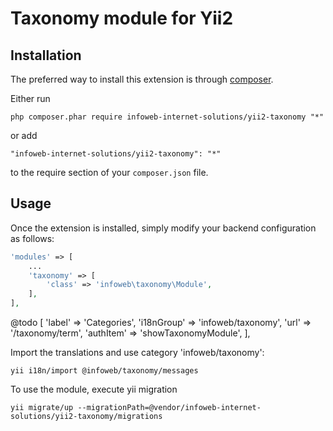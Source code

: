 Taxonomy module for Yii2
========================

Installation
------------

The preferred way to install this extension is through [composer](http://getcomposer.org/download/).

Either run

```
php composer.phar require infoweb-internet-solutions/yii2-taxonomy "*"
```

or add

```
"infoweb-internet-solutions/yii2-taxonomy": "*"
```

to the require section of your `composer.json` file.


Usage
-----

Once the extension is installed, simply modify your backend configuration as follows:

```php
'modules' => [
    ...
    'taxonomy' => [
        'class' => 'infoweb\taxonomy\Module',
    ],
],
```

@todo
[
    'label'     => 'Categories',
    'i18nGroup' => 'infoweb/taxonomy',
    'url'       => '/taxonomy/term',
    'authItem'  => 'showTaxonomyModule',
],

Import the translations and use category 'infoweb/taxonomy':
```
yii i18n/import @infoweb/taxonomy/messages
```

To use the module, execute yii migration
```
yii migrate/up --migrationPath=@vendor/infoweb-internet-solutions/yii2-taxonomy/migrations
```
